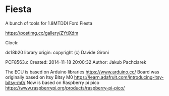 # Fiesta

A bunch of tools for 1.8MTDDI Ford Fiesta

https://postimg.cc/gallery/ZYtjXdm

Clock:

ds18b20 library origin:
copyright (c) Davide Gironi

PCF8563.c
Created: 2014-11-18 20:00:32
Author: Jakub Pachciarek

The ECU is based on Arduino libraries https://www.arduino.cc/
Board was originally based on Itsy Bitsy M0 https://learn.adafruit.com/introducing-itsy-bitsy-m0/
Now is based on Raspberry pi pico https://www.raspberrypi.org/products/raspberry-pi-pico/

